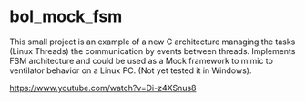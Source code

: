 # bol_mock_fsm
This small project is an example of a new C architecture managing the tasks (Linux Threads) the communication by events between threads. Implements FSM architecture and could be used as a Mock framework to mimic to ventilator behavior on a Linux PC. (Not yet tested it in Windows).

https://www.youtube.com/watch?v=Di-z4XSnus8
